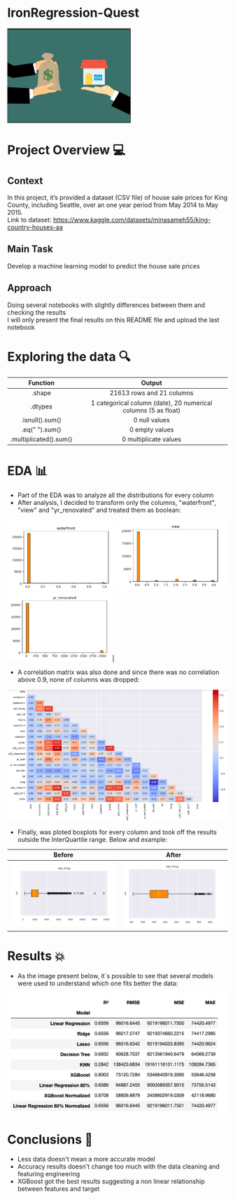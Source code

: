 # IronRegression-Quest

![](https://github.com/goncalocostacarvalho/IronRegression-Quest/blob/main/IronRegression-Quest.png)

# Project Overview 💻

## Context <br /> 
In this project, it’s provided a dataset (CSV file) of house sale prices for King County, including Seattle, over an one year period from May 2014 to May 2015. <br /> Link to dataset: https://www.kaggle.com/datasets/minasameh55/king-country-houses-aa

## Main Task <br /> 
Develop a machine learning model to predict the house sale prices

## Approach <br /> 
Doing several notebooks with slightly differences between them and checking the results <br /> I will only present the final results on this README file and upload the last notebook

# Exploring the data 🔍

| Function | Output |
| :---: | :---: |
| .shape | 21613 rows and 21 columns |
| .dtypes | 1 categorical column (date), 20 numerical columns (5 as float) |
| .isnull().sum() | 0 null values |
| .eq(" ").sum() | 0 empty values |
| .multiplicated().sum() | 0 multiplicate values |

# EDA 📊

- Part of the EDA was to analyze all the distributions for every column
- After analysis, I decided to transform only the columns, "waterfront", "view" and "yr_renovated" and treated them as boolean: <br /> 

![](https://github.com/goncalocostacarvalho/IronRegression-Quest/blob/main/IronRegression-Quest-Waterfront.png) ![](https://github.com/goncalocostacarvalho/IronRegression-Quest/blob/main/IronRegression-Quest-View.png) ![](https://github.com/goncalocostacarvalho/IronRegression-Quest/blob/main/IronRegression-Quest-Yr_Renovated.png)|
  
- A correlation matrix was also done and since there was no correlation above 0.9, none of columns was dropped:

![](https://github.com/goncalocostacarvalho/IronRegression-Quest/blob/main/IronRegression-Quest-Correlation-Matrix.png) 

- Finally, was ploted boxplots for every column and took off the results outside the InterQuartile range. Below and example:

| Before | After |
| :---: | :---: |
|![](https://github.com/goncalocostacarvalho/IronRegression-Quest/blob/main/IronRegression-Quest-Boxplot-Outliers.png)|![](https://github.com/goncalocostacarvalho/IronRegression-Quest/blob/main/IronRegression-Quest-Boxplot-NoOutliers.png)|

# Results 💥
- As the image present below, it´s possible to see that several models were used to understand which one fits better the data:
  
![](https://github.com/goncalocostacarvalho/IronRegression-Quest/blob/main/IronRegression-Quest-Results.png)

# Conclusions 💭

- Less data doesn't mean a more accurate model
- Accuracy results doesn't change too much with the data cleaning and featuring engineering
- XGBoost got the best results suggesting a non linear relationship between features and target
